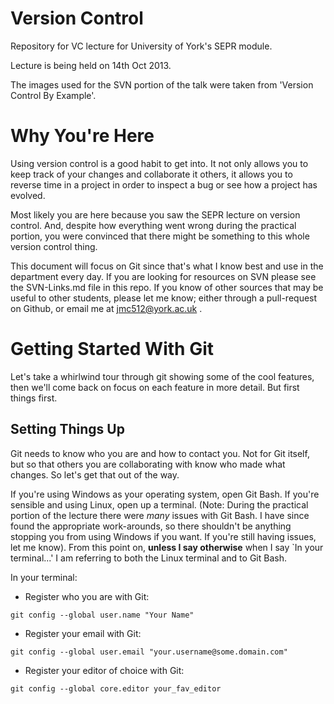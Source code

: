 Version Control
===============

Repository for VC lecture for University of York's SEPR module.

Lecture is being held on 14th Oct 2013.

The images used for the SVN portion of the talk were taken from 'Version Control
By Example'.


Why You're Here
===============

Using version control is a good habit to get into. It not only allows you to
keep track of your changes and collaborate it others, it allows you to reverse
time in a project in order to inspect a bug or see how a project has evolved.

Most likely you are here because you saw the SEPR lecture on version control. And,
despite how everything went wrong during the practical portion, you were
convinced that there might be something to this whole version control thing.

This document will focus on Git since that's what I know best and use in the
department every day. If you are looking for resources on SVN please see the
SVN-Links.md file in this repo. If you know of other sources that may be useful
to other students, please let me know; either through a pull-request on Github,
or email me at jmc512@york.ac.uk .

Getting Started With Git
========================

Let's take a whirlwind tour through git showing some of the cool features, then
we'll come back on focus on each feature in more detail. But first things first.

Setting Things Up
-----------------

Git needs to know who you are and how to contact you. Not for Git itself, but so
that others you are collaborating with know who made what changes. So let's get
that out of the way.

If you're using Windows as your operating system, open Git Bash. If you're
sensible and using Linux, open up a terminal. (Note: During the practical
portion of the lecture there were *many* issues with Git Bash. I have since
found the appropriate work-arounds, so there shouldn't be anything stopping you
from using Windows if you want. If you're still having issues, let me know).
From this point on, **unless I say otherwise** when I say `In your terminal...' 
I am referring to both the Linux terminal and to Git Bash.

In your terminal:

* Register who you are with Git: 

~~~
git config --global user.name "Your Name"
~~~

* Register your email with Git: 

~~~
git config --global user.email "your.username@some.domain.com"
~~~

* Register your editor of choice with Git:

~~~
git config --global core.editor your_fav_editor
~~~


